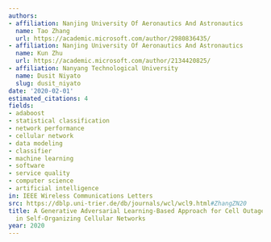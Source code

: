```yaml
---
authors:
- affiliation: Nanjing University Of Aeronautics And Astronautics
  name: Tao Zhang
  url: https://academic.microsoft.com/author/2980836435/
- affiliation: Nanjing University Of Aeronautics And Astronautics
  name: Kun Zhu
  url: https://academic.microsoft.com/author/2134420825/
- affiliation: Nanyang Technological University
  name: Dusit Niyato
  slug: dusit_niyato
date: '2020-02-01'
estimated_citations: 4
fields:
- adaboost
- statistical classification
- network performance
- cellular network
- data modeling
- classifier
- machine learning
- software
- service quality
- computer science
- artificial intelligence
in: IEEE Wireless Communications Letters
src: https://dblp.uni-trier.de/db/journals/wcl/wcl9.html#ZhangZN20
title: A Generative Adversarial Learning-Based Approach for Cell Outage Detection
  in Self-Organizing Cellular Networks
year: 2020
---
```

